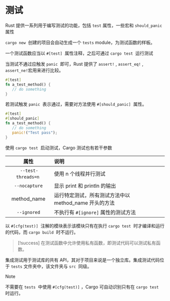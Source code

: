 # 测试

Rust 提供一系列用于编写测试的功能，包括 `test` ​ 属性，一些宏和 `should_panic` ​ 属性

`cargo new` ​ 创建的项目会自动生成一个 `tests` ​ module，为测试函数的样板。

一个测试函数应当以 `#[test]` ​ 属性注释，之后可通过 `cargo test` ​ 运行测试

当测试不通过应触发 `panic` ​ 即可，Rust 提供了 `assert!` ​, `assert_eq!` ​, `assert_ne!` ​ 宏用来进行比较。

```rust
#[test]
fn a_test_method() {
   // do something
}
```

若测试触发 `panic` ​ 表示通过，需要对方法使用 `#[should_panic]` ​ 属性。

```rust
#[test]
#[should_panic]
fn a_test_method() {
   // do something
   panic!("Test pass");
}
```

使用 `cargo test` ​ 启动测试，Cargo 测试也有若干参数

|属性|说明|
| :-----------: | :------------------------------------------------------|
|​ `--test-threads=n` ​|使用 n 个线程并行测试|
|​ `--nocapture` ​|显示 print 和 println 的输出|
|method_name|运行特定测试，所有测试方法中以 method_name 开头的方法|
|​ `--ignored` ​|不执行有 `#[ignore]` ​ 属性的测试方法|

以 `#[cfg(test)]` ​ 注解的模块表示该模块只有在执行 `cargo test` ​ 时才编译和运行的代码，而 `cargo build` ​ 时不运行。

> [!success]
> 在测试函数中允许使用私有函数，即测试代码可以测试私有函数。

集成测试用于测试库的共有 API，其对于项目来说是一个独立库。集成测试代码位于 `tests` ​ 文件夹中，该文件夹与 `src` ​ 同级。

> [!note]
> 不需要在 `tests` ​ 中使用 `#[cfg(test)]` ​，Cargo 可自动识别只有在 `cargo test` ​ 时运行。
